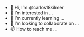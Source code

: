- 👋 Hi, I’m @carlos18kilmer
- 👀 I’m interested in ...
- 🌱 I’m currently learning ...
- 💞️ I’m looking to collaborate on ...
- 📫 How to reach me ...

<!---
carlos18kilmer/carlos18kilmer is a ✨ special ✨ repository because its `README.md` (this file) appears on your GitHub profile.
You can click the Preview link to take a look at your changes.
--->
